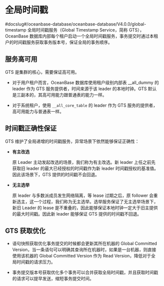 # 全局时间戳
#docslug#/oceanbase-database/oceanbase-database/V4.0.0/global-timestamp
全局时间戳服务（Global Timestamp Service，简称 GTS），OceanBase 数据库内部每个租户启动一个全局时间戳服务，事务提交时通过本租户的时间戳服务获取事务版本号，保证全局的事务顺序。

## 服务高可用

GTS 是集群的核心，需要保证高可用。

* 对于用户租户而言，OceanBase 数据库使用租户级别内部表 __all_dummy 的 leader 作为 GTS 服务提供者，时间来源于该 leader 的本地时钟。GTS 默认是三副本的，其高可用能力跟普通表的能力一样。

* 对于系统租户，使用 `__all_core_table` 的 leader 作为 GTS 服务的提供者，高可用能力与普通表一样。

## 时间戳正确性保证

GTS 维护了全局递增的时间戳服务，异常场景下依然能够保证正确性：

* **有主改选**

  原 Leader 主动发起改选的场景，我们称为有主改选。新 leader 上任之前先获取旧 leader 的最大已经授权的时间戳作为新 leader 时间戳授权的基准值。因此该场景下，GTS 提供的时间戳不会回退。
  
* **无主选举**

  原 leader 与多数派成员发生网络隔离，等 lease 过期之后，原 follower 会重新选主，这一个过程，我们称为无主选举。选举服务保证了无主选举场景下，新旧 Leader 的 lease 是不重叠的，因此能够保证本地时钟一定大于旧主提供的最大时间戳。因此新 leader 能够保证 GTS 提供的时间戳不回退。
  
## GTS 获取优化

* 语句快照获取优化事务提交的时候都会更新其所在机器的 Global Committed Version，当一条语句可以明确其查询所在机器时，如果是一台机器，则直接使用该机器的 Global Committed Version 作为 Read Version，降低对于全局时间戳的请求压力。

* 事务提交版本号获取优化多个事务可以合并获取全局时间戳，并且获取时间戳的请求可以提早发送，缩短事务提交时间。
